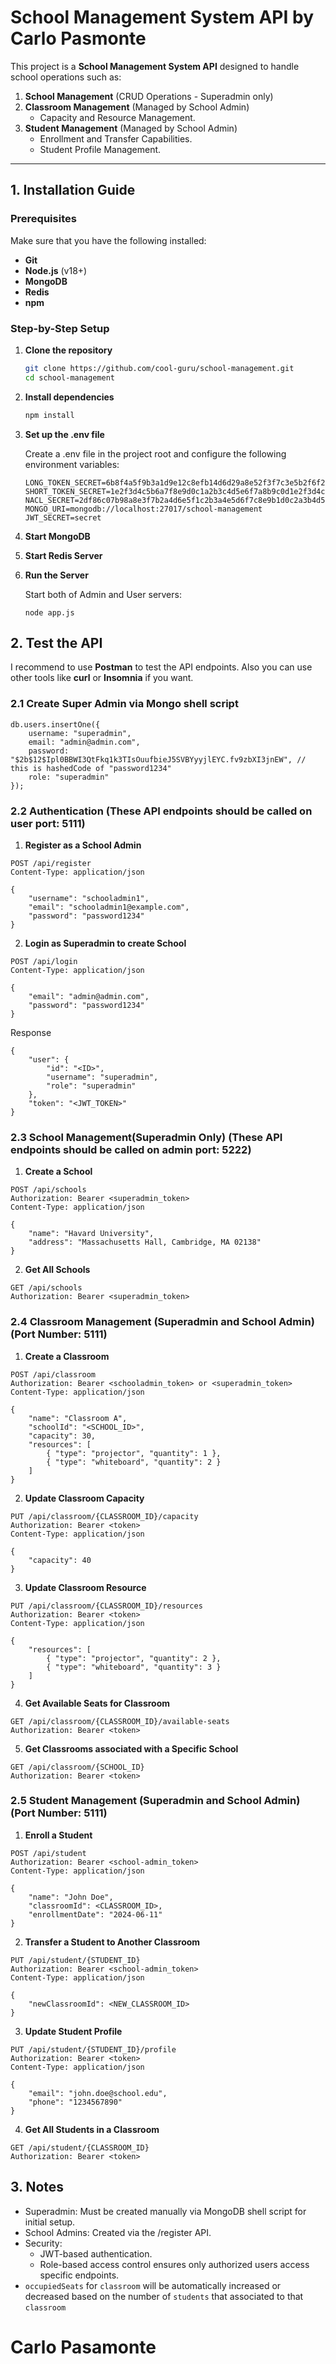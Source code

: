 # **School Management System API by Carlo Pasmonte**

This project is a **School Management System API** designed to handle school operations such as:
1. **School Management** (CRUD Operations - Superadmin only)
2. **Classroom Management** (Managed by School Admin)
   - Capacity and Resource Management.
3. **Student Management** (Managed by School Admin)
   - Enrollment and Transfer Capabilities.
   - Student Profile Management.

---

## **1. Installation Guide**

### **Prerequisites**
Make sure that you have the following installed:
- **Git**
- **Node.js** (v18+)
- **MongoDB**
- **Redis**
- **npm**

### **Step-by-Step Setup**

1. **Clone the repository**
    ```bash
    git clone https://github.com/cool-guru/school-management.git
    cd school-management
    ```
   
2. **Install dependencies**

    ```bash
    npm install
    ```
3. **Set up the .env file**

    Create a .env file in the project root and configure the following environment variables:
    ```
    LONG_TOKEN_SECRET=6b8f4a5f9b3a1d9e12c8efb14d6d29a8e52f3f7c3e5b2f6f23af8e9c4b7d6f3a
    SHORT_TOKEN_SECRET=1e2f3d4c5b6a7f8e9d0c1a2b3c4d5e6f7a8b9c0d1e2f3d4c5b6a7f8e9d0c1a2b
    NACL_SECRET=2df86c07b98a8e3f7b2a4d6e5f1c2b3a4e5d6f7c8e9b1d0c2a3b4d5e6f7a8b9c0d1e2f
    MONGO_URI=mongodb://localhost:27017/school-management
    JWT_SECRET=secret
    ```

4. **Start MongoDB**
5. **Start Redis Server**
6. **Run the Server**

    Start both of Admin and User servers:
    ```
    node app.js
    ```

## **2. Test the API**

I recommend to use **Postman** to test the API endpoints. Also you can use other tools like **curl** or **Insomnia** if you want.

### **2.1   Create Super Admin via Mongo shell script**

```
db.users.insertOne({
    username: "superadmin",
    email: "admin@admin.com",
    password: "$2b$12$Ipl0BBWI3QtFkq1k3TIsOuufbieJ5SVBYyyjlEYC.fv9zbXI3jnEW", // this is hashedCode of "password1234"
    role: "superadmin"
});
```
### **2.2 Authentication** (These API endpoints should be called on user port: 5111)

1. **Register as a School Admin**
```
POST /api/register
Content-Type: application/json

{
    "username": "schooladmin1",
    "email": "schooladmin1@example.com",
    "password": "password1234"
}

```
2. **Login as Superadmin to create School**
```
POST /api/login
Content-Type: application/json

{
    "email": "admin@admin.com",
    "password": "password1234"
}

```
Response
```
{
    "user": {
        "id": "<ID>",
        "username": "superadmin",
        "role": "superadmin"
    },
    "token": "<JWT_TOKEN>"
}

```
### **2.3 School Management(Superadmin Only)** (These API endpoints should be called on admin port: 5222)

1. **Create a School**
```
POST /api/schools
Authorization: Bearer <superadmin_token>
Content-Type: application/json

{
    "name": "Havard University",
    "address": "Massachusetts Hall, Cambridge, MA 02138"
}
```
2. **Get All Schools**
```
GET /api/schools
Authorization: Bearer <superadmin_token>

```
### **2.4 Classroom Management (Superadmin and School Admin)** (Port Number: 5111)

1. **Create a Classroom**
```
POST /api/classroom
Authorization: Bearer <schooladmin_token> or <superadmin_token>
Content-Type: application/json

{
    "name": "Classroom A",
    "schoolId": "<SCHOOL_ID>",
    "capacity": 30,
    "resources": [
        { "type": "projector", "quantity": 1 },
        { "type": "whiteboard", "quantity": 2 }
    ]
}

```
2. **Update Classroom Capacity**
```
PUT /api/classroom/{CLASSROOM_ID}/capacity
Authorization: Bearer <token>
Content-Type: application/json

{
    "capacity": 40
}
```
3. **Update Classroom Resource**
```
PUT /api/classroom/{CLASSROOM_ID}/resources
Authorization: Bearer <token>
Content-Type: application/json

{
    "resources": [
        { "type": "projector", "quantity": 2 },
        { "type": "whiteboard", "quantity": 3 }
    ]
}
```
4. **Get Available Seats for Classroom**
```
GET /api/classroom/{CLASSROOM_ID}/available-seats
Authorization: Bearer <token>

```
5. **Get Classrooms associated with a Specific School**
```
GET /api/classroom/{SCHOOL_ID}
Authorization: Bearer <token>
```

### **2.5 Student Management (Superadmin and School Admin)** (Port Number: 5111)

1. **Enroll a Student**
```
POST /api/student
Authorization: Bearer <school-admin_token>
Content-Type: application/json

{
    "name": "John Doe",
    "classroomId": <CLASSROOM_ID>,
    "enrollmentDate": "2024-06-11"
}

```
2. **Transfer a Student to Another Classroom**
```
PUT /api/student/{STUDENT_ID}
Authorization: Bearer <school-admin_token>
Content-Type: application/json

{
    "newClassroomId": <NEW_CLASSROOM_ID>
}

```
3. **Update Student Profile**
```
PUT /api/student/{STUDENT_ID}/profile
Authorization: Bearer <token>
Content-Type: application/json

{
    "email": "john.doe@school.edu",
    "phone": "1234567890"
}
```
4. **Get All Students in a Classroom**
```
GET /api/student/{CLASSROOM_ID}
Authorization: Bearer <token>

```

## **3. Notes**

- Superadmin: Must be created manually via MongoDB shell script for initial setup.
- School Admins: Created via the /register API.
- Security:
    * JWT-based authentication.
    * Role-based access control ensures only authorized users access specific endpoints.
- `occupiedSeats` for `classroom` will be automatically increased or decreased based on the number of `students` that associated to that `classroom`



# **Carlo Pasamonte**
